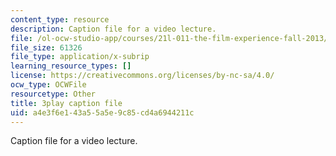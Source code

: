 ```yaml
---
content_type: resource
description: Caption file for a video lecture.
file: /ol-ocw-studio-app/courses/21l-011-the-film-experience-fall-2013/a4e3f6e143a55a5e9c85cd4a6944211c_mPCTR32vxWo.srt
file_size: 61326
file_type: application/x-subrip
learning_resource_types: []
license: https://creativecommons.org/licenses/by-nc-sa/4.0/
ocw_type: OCWFile
resourcetype: Other
title: 3play caption file
uid: a4e3f6e1-43a5-5a5e-9c85-cd4a6944211c
---
```

Caption file for a video lecture.